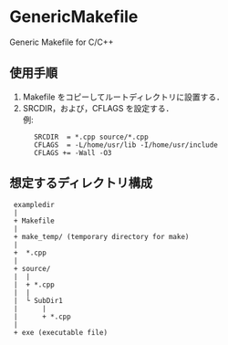 # GenericMakefile
Generic Makefile for C/C++

## 使用手順
01. Makefile をコピーしてルートディレクトリに設置する．
02. SRCDIR，および，CFLAGS を設定する．  
    例:   
```
      SRCDIR  = *.cpp source/*.cpp
      CFLAGS  = -L/home/usr/lib -I/home/usr/include
      CFLAGS += -Wall -O3
```

## 想定するディレクトリ構成
```
 exampledir
 |
 + Makefile
 |
 + make_temp/ (temporary directory for make)
 |
 +  *.cpp
 |
 + source/
 |  |
 |  + *.cpp
 |  |
 |  └ SubDir1
 |      |
 |      + *.cpp
 |
 + exe (executable file)
 ```
